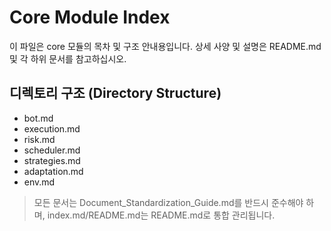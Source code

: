<!--
Author: AI 자동화
Created Date: 2024-06-20
Last Modified: 2024-06-20
Version: 1.3
-->
# Core Module Index

이 파일은 core 모듈의 목차 및 구조 안내용입니다. 상세 사양 및 설명은 README.md 및 각 하위 문서를 참고하십시오.

## 디렉토리 구조 (Directory Structure)

- bot.md
- execution.md
- risk.md
- scheduler.md
- strategies.md
- adaptation.md
- env.md

> 모든 문서는 Document_Standardization_Guide.md를 반드시 준수해야 하며, index.md/README.md는 README.md로 통합 관리됩니다. 